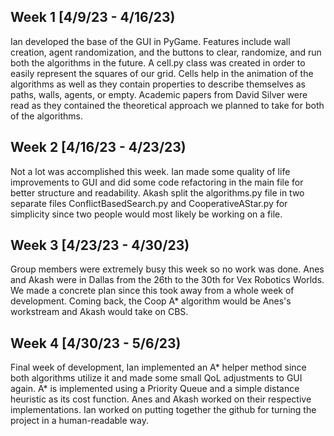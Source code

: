 ## Week 1 [4/9/23 - 4/16/23)

Ian developed the base of the GUI in PyGame. Features include wall creation, agent randomization, and the buttons to clear, randomize, and run both the algorithms in the future. A cell.py class was created in order to easily represent the squares of our grid. Cells help in the animation of the algorithms as well as they contain properties to describe themselves as paths, walls, agents, or empty. Academic papers from David Silver were read as they contained the theoretical approach we planned to take for both of the algorithms.

## Week 2 [4/16/23 - 4/23/23)

Not a lot was accomplished this week. Ian made some quality of life improvements to GUI and did some code refactoring in the main file for better structure and readability. Akash split the algorithms.py file in two separate files ConflictBasedSearch.py and CooperativeAStar.py for simplicity since two people would most likely be working on a file.

## Week 3 [4/23/23 - 4/30/23)

Group members were extremely busy this week so no work was done. Anes and Akash were in Dallas from the 26th to the 30th for Vex Robotics Worlds. We made a concrete plan since this took away from a whole week of development. Coming back, the Coop A* algorithm would be Anes's workstream and Akash would take on CBS.

## Week 4 [4/30/23 - 5/6/23)

Final week of development, Ian implemented an A* helper method since both algorithms utilize it and made some small QoL adjustments to GUI again. A* is implemented using a Priority Queue and a simple distance heuristic as its cost function. Anes and Akash worked on their respective implementations. Ian worked on putting together the github for turning the project in a human-readable way.
